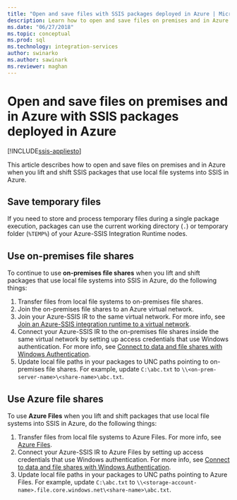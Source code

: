```yaml
---
title: "Open and save files with SSIS packages deployed in Azure | Microsoft Docs"
description: Learn how to open and save files on premises and in Azure when you lift and shift SSIS packages that use local file systems into SSIS in Azure
ms.date: "06/27/2018"
ms.topic: conceptual
ms.prod: sql  
ms.technology: integration-services
author: swinarko
ms.author: sawinark
ms.reviewer: maghan
---
```

# Open and save files on premises and in Azure with SSIS packages deployed in Azure

[!INCLUDE[ssis-appliesto](../../includes/ssis-appliesto-ssvrpluslinux-asdb-asdw-xxx.md)]



This article describes how to open and save files on premises and in Azure when you lift and shift SSIS packages that use local file systems into SSIS in Azure.

## Save temporary files
If you need to store and process temporary files during a single package execution, packages can use the current working directory (`.`) or temporary folder (`%TEMP%`) of your Azure-SSIS Integration Runtime nodes.

## Use on-premises file shares
To continue to use **on-premises file shares** when you lift and shift packages that use local file systems into SSIS in Azure, do the following things:
1.	Transfer files from local file systems to on-premises file shares.
2.	Join the on-premises file shares to an Azure virtual network.
3.	Join your Azure-SSIS IR to the same virtual network. For more info, see [Join an Azure-SSIS integration runtime to a virtual network](https://docs.microsoft.com/azure/data-factory/join-azure-ssis-integration-runtime-virtual-network).
4.	Connect your Azure-SSIS IR to the on-premises file shares inside the same virtual network by setting up access credentials that use Windows authentication. For more info, see [Connect to data and file shares with Windows Authentication](ssis-azure-connect-with-windows-auth.md).
5.	Update local file paths in your packages to UNC paths pointing to on-premises file shares. For example, update `C:\abc.txt` to `\\<on-prem-server-name>\<share-name>\abc.txt`.

## Use Azure file shares
To use **Azure Files** when you lift and shift packages that use local file systems into SSIS in Azure, do the following things:
1.	Transfer files from local file systems to Azure Files. For more info, see [Azure Files](https://azure.microsoft.com/services/storage/files/).
2.	Connect your Azure-SSIS IR to Azure Files by setting up access credentials that use Windows authentication. For more info, see [Connect to data and file shares with Windows Authentication](ssis-azure-connect-with-windows-auth.md).
3.	Update local file paths in your packages to UNC paths pointing to Azure Files. For example, update `C:\abc.txt` to `\\<storage-account-name>.file.core.windows.net\<share-name>\abc.txt`.
